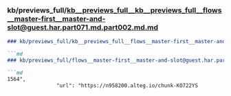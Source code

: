 ### kb/previews_full/kb__previews_full__kb__previews_full__flows__master-first__master-and-slot@guest.har.part071.md.part002.md.md

```md
### kb/previews_full/kb__previews_full__flows__master-first__master-and-slot@guest.har.part071.md.part002.md

```md
### kb/previews_full/flows__master-first__master-and-slot@guest.har.part071.md (part 002)

```md
1564",
                "url": "https://n958200.alteg.io/chunk-KO722YS
```

```

```

```
